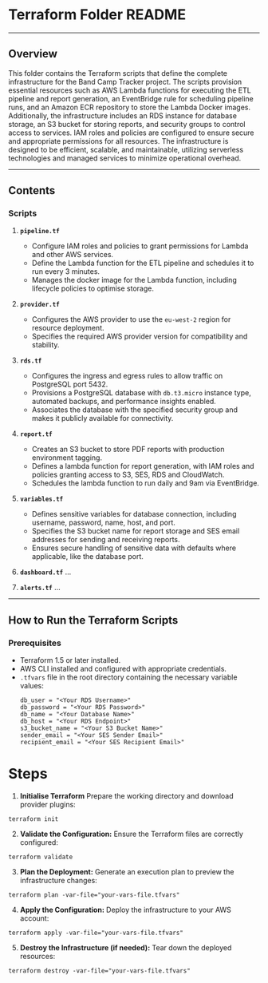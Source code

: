 # **Terraform Folder README**

---

## **Overview**

This folder contains the Terraform scripts that define the complete infrastructure for the Band Camp Tracker project. The scripts provision essential resources such as AWS Lambda functions for executing the ETL pipeline and report generation, an EventBridge rule for scheduling pipeline runs, and an Amazon ECR repository to store the Lambda Docker images. Additionally, the infrastructure includes an RDS instance for database storage, an S3 bucket for storing reports, and security groups to control access to services. IAM roles and policies are configured to ensure secure and appropriate permissions for all resources. The infrastructure is designed to be efficient, scalable, and maintainable, utilizing serverless technologies and managed services to minimize operational overhead.

---

## **Contents**

### **Scripts**
1. **`pipeline.tf`**
    - Configure IAM roles and policies to grant permissions for Lambda and other AWS services.
    - Define the Lambda function for the ETL pipeline and schedules it to run every 3 minutes.
    - Manages the docker image for the Lambda function, including lifecycle policies to optimise storage.

2. **`provider.tf`**
    - Configures the AWS provider to use the `eu-west-2` region for resource deployment.
    - Specifies the required AWS provider version for compatibility and stability.

3. **`rds.tf`**
    - Configures the ingress and egress rules to allow traffic on PostgreSQL port 5432.
    - Provisions a PostgreSQL database with `db.t3.micro` instance type, automated backups, and performance insights enabled.
    - Associates the database with the specified security group and makes it publicly available for connectivity.

4. **`report.tf`**
    - Creates an S3 bucket to store PDF reports with production environment tagging.
    - Defines a lambda function for report generation, with IAM roles and policies granting access to S3, SES, RDS and CloudWatch.
    - Schedules the lambda function to run daily and 9am via EventBridge.

5. **`variables.tf`**
    - Defines sensitive variables for database connection, including username, password, name, host, and port.
    - Specifies the S3 bucket name for report storage and SES email addresses for sending and receiving reports.
    - Ensures secure handling of sensitive data with defaults where applicable, like the database port.

6. **`dashboard.tf`**
    ...

7. **`alerts.tf`**
    ...

---

## **How to Run the Terraform Scripts**

### **Prerequisites**
- Terraform 1.5 or later installed.
- AWS CLI installed and configured with appropriate credentials.
- `.tfvars` file in the root directory containing the necessary variable values:
    ```
    db_user = "<Your RDS Username>"
    db_password = "<Your RDS Password>"
    db_name = "<Your Database Name>"
    db_host = "<Your RDS Endpoint>"
    s3_bucket_name = "<Your S3 Bucket Name>"
    sender_email = "<Your SES Sender Email>"
    recipient_email = "<Your SES Recipient Email>"
    ```

# **Steps**

1. **Initialise Terraform**
Prepare the working directory and download provider plugins:
```
terraform init
```

2. **Validate the Configuration:**
Ensure the Terraform files are correctly configured:
```
terraform validate
```

3. **Plan the Deployment:**
Generate an execution plan to preview the infrastructure changes:
```
terraform plan -var-file="your-vars-file.tfvars"
```

4. **Apply the Configuration:**
Deploy the infrastructure to your AWS account:
```
terraform apply -var-file="your-vars-file.tfvars"
```

5. **Destroy the Infrastructure (if needed):**
Tear down the deployed resources:
```
terraform destroy -var-file="your-vars-file.tfvars"
```
